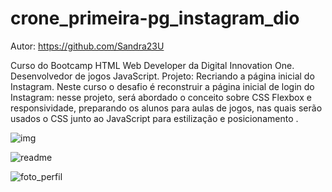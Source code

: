 # crone_primeira-pg_instagram_dio

Autor: https://github.com/Sandra23U 

Curso do Bootcamp HTML Web Developer da Digital Innovation One.
Desenvolvedor de jogos JavaScript.
Projeto: Recriando a página inicial do Instagram. Neste curso o desafio é reconstruir a página inicial de login do Instagram: nesse projeto, será abordado o conceito sobre CSS Flexbox e responsividade, preparando os alunos para aulas de jogos, nas quais serão usados ​​o CSS junto ao JavaScript para estilização e posicionamento .

![img](https://user-images.githubusercontent.com/66983974/118143889-351ce900-b3e2-11eb-86df-437c1db3ac73.png)

![readme](https://user-images.githubusercontent.com/66983974/118144177-875e0a00-b3e2-11eb-8cff-baf055693468.png)


![foto_perfil](https://user-images.githubusercontent.com/66983974/118144585-005d6180-b3e3-11eb-998c-c05f25484140.jpg)

